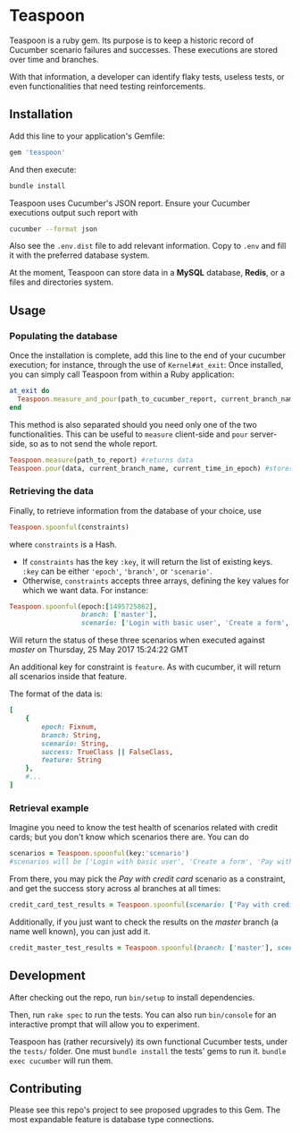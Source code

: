 # Teaspoon

Teaspoon is a ruby gem. Its purpose is to keep a historic record of Cucumber scenario failures and successes. These executions are stored over time and branches. 

With that information, a developer can identify flaky tests, useless tests, or even functionalities that need testing reinforcements.

## Installation

Add this line to your application's Gemfile:

```ruby
gem 'teaspoon'
```

And then execute:

```bash
bundle install
```

Teaspoon uses Cucumber's JSON report. Ensure your Cucumber executions output such report with

```bash
cucumber --format json
```

Also see the `.env.dist` file to add relevant information. Copy to `.env` and fill it with the preferred database system.

At the moment, Teaspoon can store data in a **MySQL** database, **Redis**, or a files and directories system.

## Usage

### Populating the database

Once the installation is complete, add this line to the end of your cucumber execution; for instance, through the use of `Kernel#at_exit`: 
Once installed, you can simply call Teaspoon from within a Ruby application:
 
```ruby
at_exit do
  Teaspoon.measure_and_pour(path_to_cucumber_report, current_branch_name, current_time_in_epoch)
end
```

This method is also separated should you need only one of the two functionalities. This can be useful to `measure` client-side and `pour` server-side, so as to not send the whole report.

```ruby
Teaspoon.measure(path_to_report) #returns data
Teaspoon.pour(data, current_branch_name, current_time_in_epoch) #stores data
```

### Retrieving the data

Finally, to retrieve information from the database of your choice, use

```ruby
Teaspoon.spoonful(constraints)
```

where `constraints` is a Hash.
* If `constraints` has the key `:key`, it will return the list of existing keys. `:key` can be either `'epoch'`, `'branch'`, or `'scenario'`.
* Otherwise, `constraints` accepts three arrays, defining the key values for which we want data. For instance:
```ruby
Teaspoon.spoonful(epoch:[1495725862], 
                  branch: ['master'], 
                  scenario: ['Login with basic user', 'Create a form', 'Pay with credit card'])
```

Will return the status of these three scenarios when executed against *master* on Thursday, 25 May 2017 15:24:22 GMT

An additional key for constraint is `feature`. As with cucumber, it will return all scenarios inside that feature.

The format of the data is:
```ruby
[
    {
        epoch: Fixnum,
        branch: String,
        scenario: String,
        success: TrueClass || FalseClass,
        feature: String
    },
    #...
]
```

### Retrieval example

Imagine you need to know the test health of scenarios related with credit cards; but you don't know which scenarios there are. You can do
```ruby
scenarios = Teaspoon.spoonful(key:'scenario') 
#scenarios will be ['Login with basic user', 'Create a form', 'Pay with credit card']
```

From there, you may pick the *Pay with credit card* scenario as a constraint, and get the success story across al branches at all times:

```ruby
credit_card_test_results = Teaspoon.spoonful(scenario: ['Pay with credit card'])
```

Additionally, if you just want to check the results on the *master* branch (a name well known), you can just add it.


```ruby
credit_master_test_results = Teaspoon.spoonful(branch: ['master'], scenario: ['Pay with credit card'])
```

## Development

After checking out the repo, run `bin/setup` to install dependencies. 

Then, run `rake spec` to run the tests. You can also run `bin/console` for an interactive prompt that will allow you to experiment.

Teaspoon has (rather recursively) its own functional Cucumber tests, under the `tests/` folder. One must `bundle install` the tests' gems to run it. `bundle exec cucumber` will run them.

## Contributing

Please see this repo's project to see proposed upgrades to this Gem. The most expandable feature is database type connections.

